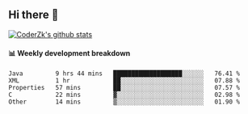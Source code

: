 ## Hi there 👋

[![CoderZk's github stats](https://github-readme-stats.vercel.app/api?username=zhoukuo123&show_icons=true&count_private=true)](https://github.com/anuraghazra/github-readme-stats)

#### :bar_chart: Weekly development breakdown

<!--START_SECTION:waka-->
```text
Java         9 hrs 44 mins   ███████████████████░░░░░░   76.41 % 
XML          1 hr            ██░░░░░░░░░░░░░░░░░░░░░░░   07.88 % 
Properties   57 mins         ██░░░░░░░░░░░░░░░░░░░░░░░   07.57 % 
C            22 mins         ▓░░░░░░░░░░░░░░░░░░░░░░░░   02.98 % 
Other        14 mins         ▒░░░░░░░░░░░░░░░░░░░░░░░░   01.90 % 
```
<!--END_SECTION:waka-->
